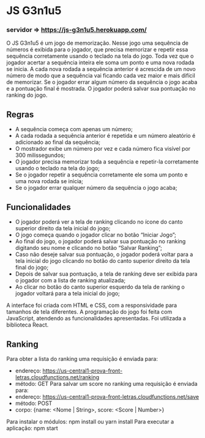 # JS G3n1u5

### servidor => https://js-g3n1u5.herokuapp.com/

O JS G3n1u5 é um jogo de memorização. Nesse jogo uma sequência de números é exibida para o jogador,
que precisa memorizar e repetir essa sequência corretamente usando o teclado na tela do jogo. Toda vez
que o jogador acertar a sequência inteira ele soma um ponto e uma nova rodada se inicia. A cada nova
rodada a sequência anterior é acrescida de um novo número de modo que a sequência vai ficando cada vez
maior e mais difícil de memorizar. Se o jogador errar algum número da sequência o jogo acaba e a
pontuação final é mostrada. O jogador poderá salvar sua pontuação no ranking do jogo.

## Regras
- A sequência começa com apenas um número;
- A cada rodada a sequência anterior é repetida e um número aleatório é adicionado ao final da
sequência;
- O mostrador exibe um número por vez e cada número fica visível por 300 milissegundos;
- O jogador precisa memorizar toda a sequência e repetir-la corretamente usando o teclado na tela do
jogo;
- Se o jogador repetir a sequência corretamente ele soma um ponto e uma nova rodada se inicia;
- Se o jogador errar qualquer número da sequência o jogo acaba;

## Funcionalidades
- O jogador poderá ver a tela de ranking clicando no ícone do canto superior direito da tela inicial do
jogo;
- O jogo começa quando o jogador clicar no botão “Iniciar Jogo”;
- Ao final do jogo, o jogador poderá salvar sua pontuação no ranking digitando seu nome e clicando no
botão “Salvar Ranking”;
- Caso não deseje salvar sua pontuação, o jogador poderá voltar para a tela inicial do jogo clicando no
botão do canto superior direito da tela final do jogo;
- Depois de salvar sua pontuação, a tela de ranking deve ser exibida para o jogador com a lista de
ranking atualizada;
- Ao clicar no botão do canto superior esquerdo da tela de ranking o jogador voltará para a tela inicial
do jogo;


A interface foi criada com HTML e CSS, com a responsividade para tamanhos de tela diferentes.
A programação do jogo foi feita com JavaScript, atendendo as funcionalidades apresentadas.
Foi utilizada a biblioteca React.

## Ranking
Para obter a lista do ranking uma requisição é enviada para:
- endereço: https://us-central1-prova-front-letras.cloudfunctions.net/ranking
- método: GET
Para salvar um score no ranking uma requisição é enviada para:
- endereço: https://us-central1-prova-front-letras.cloudfunctions.net/save
- método: POST
- corpo: {name: <Nome | String>, score: <Score | Number>}

Para instalar o módulos: npm install ou yarn install
Para executar a aplicação: npm start
